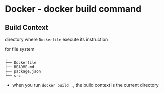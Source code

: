 # Docker - docker build command

## Build Context

directory where `Dockerfile` execute its instruction

for file system

```
.
├── Dockerfile
├── README.md
├── package.json
└── src
```

- when you run `docker build .`, the build context is the current directory

